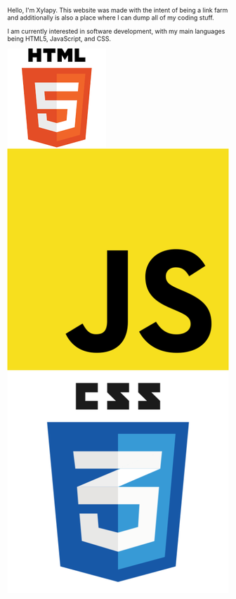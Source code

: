 Hello, I'm Xylapy.
This website was made with the intent of being a link farm and additionally is also a place where I can dump all of my coding stuff.

I am currently interested in software development, with my main languages being HTML5, JavaScript, and CSS.

![HTML5](IMG_8453.png)
![JavaScript](IMG_8454.png)
![CSS](IMG_8455.png)
